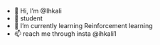 - 👋 Hi, I’m @Ihkali
- 👀 student
- 🌱 I’m currently learning Reinforcement learning
- 📫 reach me through insta @ihkali1

<!---
Ihkali/Ihkali is a ✨ special ✨ repository because its `README.md` (this file) appears on your GitHub profile.
You can click the Preview link to take a look at your changes.
--->
